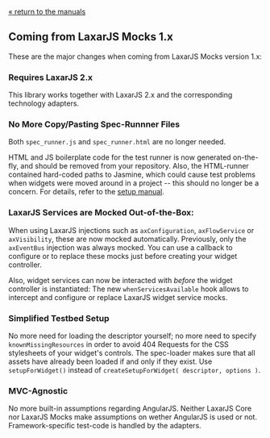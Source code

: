 [« return to the manuals](index.md)


## Coming from LaxarJS Mocks 1.x

These are the major changes when coming from LaxarJS Mocks version 1.x:


### Requires LaxarJS 2.x

This library works together with LaxarJS 2.x and the corresponding technology adapters.


### No More Copy/Pasting Spec-Runnner Files

Both `spec_runner.js` and `spec_runner.html` are no longer needed.

HTML and JS boilerplate code for the test runner is now generated on-the-fly, and should be removed from your repository.
Also, the HTML-runner contained hard-coded paths to Jasmine, which could cause test problems when widgets were moved around in a project -- this should no longer be a concern.
For details, refer to the [setup manual](setup.md).


### LaxarJS Services are Mocked Out-of-the-Box:

When using LaxarJS injections such as `axConfiguration`, `axFlowService` or `axVisibility`, these are now mocked automatically.
Previously, only the `axEventBus` injection was always mocked.
You can use a callback to configure or to replace these mocks just before creating your widget controller.

Also, widget services can now be interacted with *before* the widget controller is instantiated:
The new `whenServicesAvailable` hook allows to intercept and configure or replace LaxarJS widget service mocks.


### Simplified Testbed Setup

No more need for loading the descriptor yourself;
no more need to specify `knownMissingResources` in order to avoid 404 Requests for the CSS stylesheets of your widget's controls.
The spec-loader makes sure that all assets have already been loaded if and only if they exist.
Use `setupForWidget()` instead of `createSetupForWidget( descriptor, options )`.


### MVC-Agnostic

No more built-in assumptions regarding AngularJS.
Neither LaxarJS Core nor LaxarJS Mocks make assumptions on wether AngularJS is used or not.
Framework-specific test-code is handled by the adapters.
